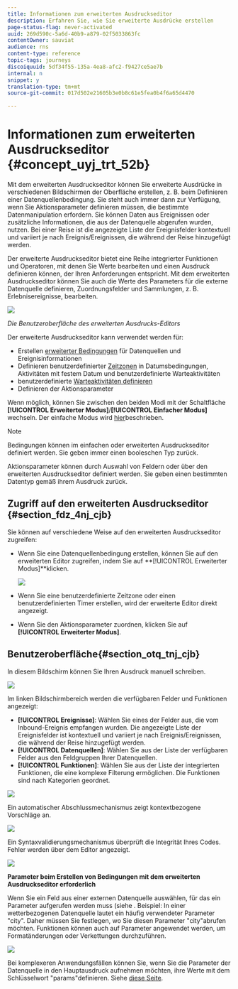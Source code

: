 ```yaml
---
title: Informationen zum erweiterten Ausdruckseditor
description: Erfahren Sie, wie Sie erweiterte Ausdrücke erstellen
page-status-flag: never-activated
uuid: 269d590c-5a6d-40b9-a879-02f5033863fc
contentOwner: sauviat
audience: rns
content-type: reference
topic-tags: journeys
discoiquuid: 5df34f55-135a-4ea8-afc2-f9427ce5ae7b
internal: n
snippet: y
translation-type: tm+mt
source-git-commit: 017d502e21605b3e0b8c61e5fea0b4f6a65d4470

---
```



# Informationen zum erweiterten Ausdruckseditor {#concept_uyj_trt_52b}

Mit dem erweiterten Ausdruckseditor können Sie erweiterte Ausdrücke in verschiedenen Bildschirmen der Oberfläche erstellen, z. B. beim Definieren einer Datenquellenbedingung.
Sie steht auch immer dann zur Verfügung, wenn Sie Aktionsparameter definieren müssen, die bestimmte Datenmanipulation erfordern. Sie können Daten aus Ereignissen oder zusätzliche Informationen, die aus der Datenquelle abgerufen wurden, nutzen. Bei einer Reise ist die angezeigte Liste der Ereignisfelder kontextuell und variiert je nach Ereignis/Ereignissen, die während der Reise hinzugefügt werden.

Der erweiterte Ausdruckseditor bietet eine Reihe integrierter Funktionen und Operatoren, mit denen Sie Werte bearbeiten und einen Ausdruck definieren können, der Ihren Anforderungen entspricht. Mit dem erweiterten Ausdruckseditor können Sie auch die Werte des Parameters für die externe Datenquelle definieren, Zuordnungsfelder und Sammlungen, z. B. Erlebnisereignisse, bearbeiten.

![](../assets/journey65.png)

_Die Benutzeroberfläche des erweiterten Ausdrucks-Editors_

Der erweiterte Ausdruckseditor kann verwendet werden für:

* Erstellen [erweiterter Bedingungen](../building-journeys/condition-activity.md#about_condition) für Datenquellen und Ereignisinformationen
* Definieren benutzerdefinierter [Zeitzonen](../building-journeys/timezone-management.md) in Datumsbedingungen, Aktivitäten mit festem Datum und benutzerdefinierte Warteaktivitäten
* benutzerdefinierte [Warteaktivitäten definieren](../building-journeys/wait-activity.md#custom)
* Definieren der Aktionsparameter

Wenn möglich, können Sie zwischen den beiden Modi mit der Schaltfläche **[!UICONTROL Erweiterter Modus]**/**[!UICONTROL  Einfacher Modus]** wechseln. Der einfache Modus wird [hier](../building-journeys/condition-activity.md#about_condition)beschrieben.

>[!NOTE]
>
>Bedingungen können im einfachen oder erweiterten Ausdruckseditor definiert werden. Sie geben immer einen booleschen Typ zurück.
>
>Aktionsparameter können durch Auswahl von Feldern oder über den erweiterten Ausdruckseditor definiert werden. Sie geben einen bestimmten Datentyp gemäß ihrem Ausdruck zurück.

## Zugriff auf den erweiterten Ausdruckseditor {#section_fdz_4nj_cjb}

Sie können auf verschiedene Weise auf den erweiterten Ausdruckseditor zugreifen:

* Wenn Sie eine Datenquellenbedingung erstellen, können Sie auf den erweiterten Editor zugreifen, indem Sie auf **[!UICONTROL Erweiterter Modus]**klicken.

   ![](../assets/journeyuc2_33.png)

* Wenn Sie eine benutzerdefinierte Zeitzone oder einen benutzerdefinierten Timer erstellen, wird der erweiterte Editor direkt angezeigt.
* Wenn Sie den Aktionsparameter zuordnen, klicken Sie auf **[!UICONTROL Erweiterter Modus]**.

## Benutzeroberfläche{#section_otq_tnj_cjb}

In diesem Bildschirm können Sie Ihren Ausdruck manuell schreiben.

![](../assets/journey70.png)

Im linken Bildschirmbereich werden die verfügbaren Felder und Funktionen angezeigt:

* **[!UICONTROL Ereignisse]**: Wählen Sie eines der Felder aus, die vom Inbound-Ereignis empfangen wurden. Die angezeigte Liste der Ereignisfelder ist kontextuell und variiert je nach Ereignis/Ereignissen, die während der Reise hinzugefügt werden.
* **[!UICONTROL Datenquellen]**: Wählen Sie aus der Liste der verfügbaren Felder aus den Feldgruppen Ihrer Datenquellen.
* **[!UICONTROL Funktionen]**: Wählen Sie aus der Liste der integrierten Funktionen, die eine komplexe Filterung ermöglichen. Die Funktionen sind nach Kategorien geordnet.

![](../assets/journey65.png)

Ein automatischer Abschlussmechanismus zeigt kontextbezogene Vorschläge an.

![](../assets/journey68.png)

Ein Syntaxvalidierungsmechanismus überprüft die Integrität Ihres Codes. Fehler werden über dem Editor angezeigt.

![](../assets/journey69.png)

**Parameter beim Erstellen von Bedingungen mit dem erweiterten Ausdruckseditor erforderlich**

Wenn Sie ein Feld aus einer externen Datenquelle auswählen, für das ein Parameter aufgerufen werden muss (siehe [](../datasource/external-data-sources.md). Beispiel: In einer wetterbezogenen Datenquelle lautet ein häufig verwendeter Parameter &quot;city&quot;. Daher müssen Sie festlegen, wo Sie diesen Parameter &quot;city&quot;abrufen möchten. Funktionen können auch auf Parameter angewendet werden, um Formatänderungen oder Verkettungen durchzuführen.

![](../assets/journeyuc2_19.png)

Bei komplexeren Anwendungsfällen können Sie, wenn Sie die Parameter der Datenquelle in den Hauptausdruck aufnehmen möchten, ihre Werte mit dem Schlüsselwort &quot;params&quot;definieren. Siehe [diese Seite](../expression/field-references.md).
